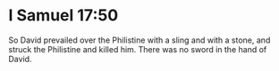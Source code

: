 # I Samuel 17:50

So David prevailed over the Philistine with a sling and with a stone, and struck the Philistine and killed him. There was no sword in the hand of David.
